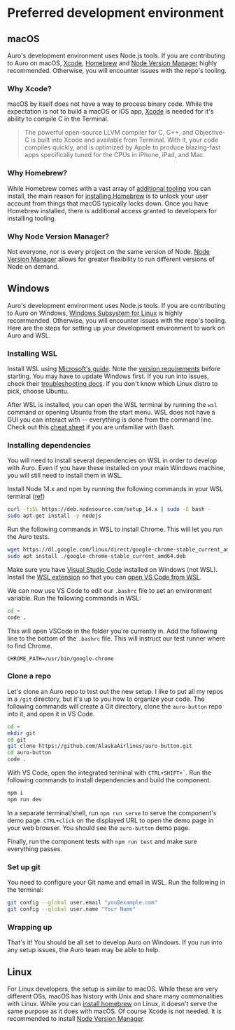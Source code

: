 # Preferred development environment

## macOS

Auro's development environment uses Node.js tools. If you are contributing to Auro on macOS, [Xcode](https://www.freecodecamp.org/news/how-to-download-and-install-xcode/), [Homebrew](https://brew.sh/) and [Node Version Manager](https://github.com/nvm-sh/nvm#installing-and-updating) highly recommended. Otherwise, you will encounter issues with the repo's tooling.

### Why Xcode?

macOS by itself does not have a way to process binary code. While the expectation is not to build a macOS or iOS app, [Xcode](https://www.freecodecamp.org/news/how-to-download-and-install-xcode/) is needed for it's ability to compile C in the Terminal.

> The powerful open-source LLVM compiler for C, C++, and Objective-C is built into Xcode and available from Terminal. With it, your code compiles quickly, and is optimized by Apple to produce blazing-fast apps specifically tuned for the CPUs in iPhone, iPad, and Mac.

### Why Homebrew?

While Homebrew comes with a vast array of [additional tooling](https://formulae.brew.sh/formula/) you can install, the main reason for [installing Homebrew](https://brew.sh/) is to unlock your user account from things that macOS typically locks down. Once you have Homebrew installed, there is additional access granted to developers for installing tooling.

### Why Node Version Manager?

Not everyone, nor is every project on the same version of Node. [Node Version Manager](https://github.com/nvm-sh/nvm#installing-and-updating) allows for greater flexibility to run different versions of Node on demand.

## Windows

Auro's development environment uses Node.js tools. If you are contributing to Auro on Windows, [Windows Subsystem for Linux](https://docs.microsoft.com/en-us/windows/wsl/about) is highly recommended. Otherwise, you will encounter issues with the repo's tooling. Here are the steps for setting up your development environment to work on Auro and WSL.

### Installing WSL

Install WSL using [Microsoft's guide](https://docs.microsoft.com/en-us/windows/wsl/install-win10). Note the [version requirements](https://docs.microsoft.com/en-us/windows/wsl/install-win10#step-2---check-requirements-for-running-wsl-2) before starting. You may have to update Windows first. If you run into issues, check their [troubleshooting docs](https://docs.microsoft.com/en-us/windows/wsl/install-win10#troubleshooting-installation). If you don't know which Linux distro to pick, choose Ubuntu.

After WSL is installed, you can open the WSL terminal by running the `wsl` command or opening Ubuntu from the start menu. WSL does not have a GUI you can interact with -- everything is done from the command line. Check out this [cheat sheet](https://www.git-tower.com/blog/command-line-cheat-sheet/) if you are unfamiliar with Bash.

### Installing dependencies

You will need to install several dependencies on WSL in order to develop with Auro. Even if you have these installed on your main Windows machine, you will still need to install them in WSL.

Install Node 14.x and npm by running the following commands in your WSL terminal ([ref](https://github.com/nodesource/distributions/blob/master/README.md#debinstall))

```sh
curl -fsSL https://deb.nodesource.com/setup_14.x | sudo -E bash -
sudo apt-get install -y nodejs
```

Run the following commands in WSL to install Chrome. This will let you run the Auro tests.

```sh
wget https://dl.google.com/linux/direct/google-chrome-stable_current_amd64.deb
sudo apt install ./google-chrome-stable_current_amd64.deb
```

Make sure you have [Visual Studio Code](https://code.visualstudio.com/) installed on Windows (not WSL). Install the [WSL extension](https://marketplace.visualstudio.com/items?itemName=ms-vscode-remote.remote-wsl) so that you can [open VS Code from WSL](https://code.visualstudio.com/docs/remote/wsl).

We can now use VS Code to edit our `.bashrc` file to set an environment variable. Run the following commands in WSL:

```sh
cd ~
code .
```

This will open VSCode in the folder you're currently in. Add the following line to the bottom of the `.bashrc` file. This will instruct our test runner where to find Chrome.

```
CHROME_PATH=/usr/bin/google-chrome
```

### Clone a repo

Let's clone an Auro repo to test out the new setup. I like to put all my repos in a `/git` directory, but it's up to you how to organize your code. The following commands will create a Git directory, clone the `auro-button` repo into it, and open it in VS Code.

```sh
cd ~
mkdir git
cd git
git clone https://github.com/AlaskaAirlines/auro-button.git
cd auro-button
code .
```

With VS Code, open the integrated terminal with `` CTRL+SHIFT+` ``. Run the following commands to install dependencies and build the component.

```sh
npm i
npm run dev
```

In a separate terminal/shell, run `npm run serve` to serve the component's demo page. `CTRL+click` on the displayed URL to open the demo page in your web browser. You should see the `auro-button` demo page.

Finally, run the component tests with `npm run test` and make sure everything passes.

### Set up git

You need to configure your Git name and email in WSL. Run the following in the terminal:

```sh
git config --global user.email "you@example.com"
git config --global user.name "Your Name"
```

### Wrapping up

That's it! You should be all set to develop Auro on Windows. If you run into any setup issues, the Auro team may be able to help.


## Linux

For Linux developers, the setup is similar to macOS. While these are very different OSs, macOS has history with Unix and share many commonalities with Linux. While you can [install homebrew](https://docs.brew.sh/Homebrew-on-Linux) on Linux, it doesn't serve the same purpose as it does with macOS. Of course Xcode is not needed. It is recommended to install [Node Version Manager](https://github.com/nvm-sh/nvm#installing-and-updating).
